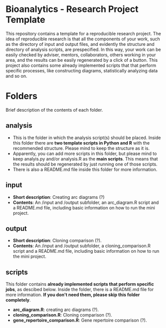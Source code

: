 # Bioanalytics - Research Project Template
This repository contains a template for a reproducible research project. The idea of reproducible research is that all the components of your work, such as the directory of input and output files, and evidently the structure and directory of analysis scripts, are prespecified. In this way, your work can be easily checked by adviser, mentors, collaborators, others working in your area, and the results can be easily regenerated by a click of a button.
This project also contains some already implemented scripts that that perform specific processes, like constructing diagrams, statistically analyzing data and so on.

# Folders
Brief description of the contents of each folder. 

## analysis
- This is the folder in which the analysis script(s) should be placed. Inside this folder there are **two template scripts in Python and R** with the recommended structure. Please mind to keep the structure as it is. 
- Apparently, you can add more scripts in this folder, but please mind to keep analyis.py and/or analysis.R as the **main scripts**. This means that the results should be regenerated by just running one of those scripts.
- There is also a README.md file inside this folder for more information.

## input
- **Short description**: Creating arc diagrams (?)
- **Contents**: An /input and /output subfolder, an arc_diagram.R script and a README.md file, including basic information on how to run the mini project.

## output
- **Short description**: Cloning comparison (?).
- **Contents**: An /input and /output subfolder, a cloning_comparison.R script and a README.md file, including basic information on how to run the mini project.

## scripts
This folder contains **already implemented scripts that perform specific jobs**, as descibed below. Inside the folder, there is a README.md file for more information. **If you don't need them, please skip this folder completely**.
- **arc_diagram.R**: creating arc diagrams (?).
- **cloning_comparison.R**: Cloning comparison (?).
- **gene_repertoire_comparison.R**: Gene repertoire comparison (?).
